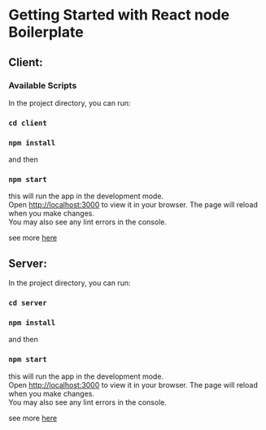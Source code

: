 # Getting Started with React node Boilerplate

## Client:
### Available Scripts
In the project directory, you can run:
### `cd client`
### `npm install`
and then
### `npm start`
this will run the app in the development mode.\
Open [http://localhost:3000](http://localhost:3000) to view it in your browser.
The page will reload when you make changes.\
You may also see any lint errors in the console.

see more [here](https://github.com/ViLaud/react-node-boilerplate/edit/master/client/README.md)

## Server:
In the project directory, you can run:
### `cd server`
### `npm install`
and then
### `npm start`
this will run the app in the development mode.\
Open [http://localhost:3000](http://localhost:3000) to view it in your browser.
The page will reload when you make changes.\
You may also see any lint errors in the console.

see more [here](https://github.com/ViLaud/react-node-boilerplate/edit/master/client/README.md)
